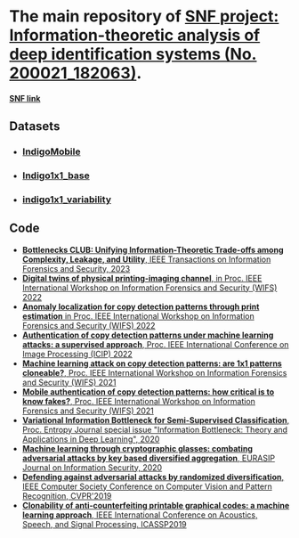 # The main repository of [SNF project: Information-theoretic analysis of deep identification systems (No. 200021_182063)](http://sip.unige.ch/projects/snf-it-dis/about-project/). 
#### [SNF link](https://p3.snf.ch/Project-182063)

## Datasets
- ### [IndigoMobile](./datasets/indigomobile/)
- ### [Indigo1x1_base](./datasets/indigo1x1base/)
<!-- ###### _(the data set will be released on December 2021 after WIFS 2021 public presentation)_ -->
- ### [indigo1x1_variability](./datasets/indigo1x1variability/)


## Code
- [**Bottlenecks CLUB: Unifying Information-Theoretic Trade-offs among Complexity, Leakage, and Utility**, IEEE Transactions on Information Forensics and Security, 2023](https://gitlab.unige.ch/sip-group/Bottlenecks-CLUB)
- [**Digital twins of physical printing-imaging channel**, in Proc. IEEE International Workshop on Information Forensics and Security (WIFS) 2022](https://gitlab.unige.ch/sip-group/digital-twin)
- [**Anomaly localization for copy detection patterns through print estimation** in Proc. IEEE International Workshop on Information Forensics and Security (WIFS) 2022](https://gitlab.unige.ch/sip-group/cdp_unsupervised_ad)
- [**Authentication of copy detection patterns under machine learning attacks: a supervised approach**, Proc. IEEE International Conference on Image Processing (ICIP) 2022](https://gitlab.unige.ch/sip-group/cdp_supervised_ad)
- [**Machine learning attack on copy detection patterns: are 1x1 patterns cloneable?**, Proc. IEEE International Workshop on Information Forensics and Security (WIFS) 2021](https://gitlab.unige.ch/sip-group/cdp-ml-fakes)
- [**Mobile authentication of copy detection patterns: how critical is to know fakes?**, Proc. IEEE International Workshop on Information Forensics and Security (WIFS) 2021](https://gitlab.unige.ch/sip-group/Mobile-authentication-of-CDP)
- [**Variational Information Bottleneck for Semi-Supervised Classification**, Proc. Entropy Journal special issue "Information Bottleneck: Theory and Applications in Deep Learning", 2020](https://gitlab.unige.ch/sip-group/IB-semi-supervised-classification)
- [**Machine learning through cryptographic glasses: combating adversarial attacks by key based diversified aggregation**, EURASIP Journal on Information Security, 2020](https://gitlab.unige.ch/sip-group/multi-channel-KDA)
- [**Defending against adversarial attacks by randomized diversification**, IEEE Computer Society Conference on Computer Vision and Pattern Recognition, CVPR'2019](https://gitlab.unige.ch/sip-group/defending-adversarial-attacks-by-RD)
- [**Clonability of anti-counterfeiting printable graphical codes: a machine learning approach**, IEEE International Conference on Acoustics, Speech, and Signal Processing. ICASSP2019](https://gitlab.unige.ch/sip-group/clonability-of-printable-graphical-codes/)